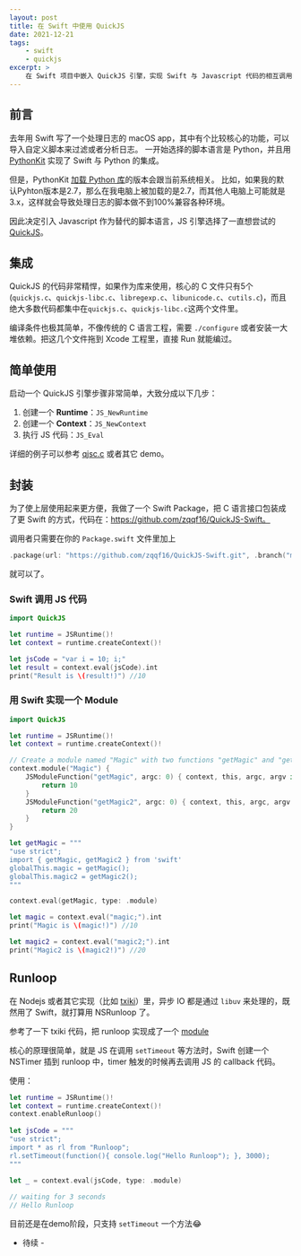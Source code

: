 ```yaml
---
layout: post
title: 在 Swift 中使用 QuickJS
date: 2021-12-21
tags:
    - swift
    - quickjs
excerpt: >
    在 Swift 项目中嵌入 QuickJS 引擎，实现 Swift 与 Javascript 代码的相互调用，并基于 NSRunloop 实现了 Javascript 的异步IO机制。
---
```


## 前言

去年用 Swift 写了一个处理日志的 macOS app，其中有个比较核心的功能，可以导入自定义脚本来过滤或者分析日志。
一开始选择的脚本语言是 Python，并且用 [PythonKit](https://github.com/pvieito/PythonKit) 实现了 Swift 与 Python 的集成。

但是，PythonKit [加载 Python 库](https://github.com/pvieito/PythonKit/blob/839ef68d9fe5c85ab212272fffbe54e229374d5c/PythonKit/PythonLibrary.swift#L98)的版本会跟当前系统相关。
比如，如果我的默认Pyhton版本是2.7，那么在我电脑上被加载的是2.7，而其他人电脑上可能就是3.x，这样就会导致处理日志的脚本做不到100%兼容各种环境。

因此决定引入 Javascript 作为替代的脚本语言，JS 引擎选择了一直想尝试的 [QuickJS](https://bellard.org/quickjs/)。

## 集成

QuickJS 的代码非常精悍，如果作为库来使用，核心的 C 文件只有5个(`quickjs.c`、`quickjs-libc.c`、`libregexp.c`、`libunicode.c`、`cutils.c`)，而且绝大多数代码都集中在`quickjs.c`、`quickjs-libc.c`这两个文件里。

编译条件也极其简单，不像传统的 C 语言工程，需要 `./configure` 或者安装一大堆依赖。把这几个文件拖到 Xcode 工程里，直接 Run 就能编过。

## 简单使用

启动一个 QuickJS 引擎步骤非常简单，大致分成以下几步：

1. 创建一个 **Runtime**：`JS_NewRuntime`
2. 创建一个 **Context**：`JS_NewContext`
3. 执行 JS 代码：`JS_Eval`

详细的例子可以参考 [qjsc.c](https://github.com/bellard/quickjs/blob/master/qjsc.c) 或者其它 demo。

## 封装

为了使上层使用起来更方便，我做了一个 Swift Package，把 C 语言接口包装成了更 Swift 的方式，代码在：https://github.com/zqqf16/QuickJS-Swift。

调用者只需要在你的 `Package.swift` 文件里加上

```swift
.package(url: "https://github.com/zqqf16/QuickJS-Swift.git", .branch("master")),
```

就可以了。

### Swift 调用 JS 代码

```swift
import QuickJS

let runtime = JSRuntime()!
let context = runtime.createContext()!

let jsCode = "var i = 10; i;"
let result = context.eval(jsCode).int
print("Result is \(result!)") //10
```

### 用 Swift 实现一个 Module

```swift
import QuickJS

let runtime = JSRuntime()!
let context = runtime.createContext()!

// Create a module named "Magic" with two functions "getMagic" and "getMagic2"
context.module("Magic") {
    JSModuleFunction("getMagic", argc: 0) { context, this, argc, argv in
        return 10
    }
    JSModuleFunction("getMagic2", argc: 0) { context, this, argc, argv in
        return 20
    }
}

let getMagic = """
"use strict";
import { getMagic, getMagic2 } from 'swift'
globalThis.magic = getMagic();
globalThis.magic2 = getMagic2();
"""

context.eval(getMagic, type: .module)

let magic = context.eval("magic;").int
print("Magic is \(magic!)") //10

let magic2 = context.eval("magic2;").int
print("Magic2 is \(magic2!)") //20
```

## Runloop

在 Nodejs 或者其它实现（比如 [txiki](https://github.com/saghul/txiki.js)）里，异步 IO 都是通过 `libuv` 来处理的，既然用了 Swift，就打算用 NSRunloop 了。

参考了一下 txiki 代码，把 runloop 实现成了一个 [module](https://github.com/zqqf16/QuickJS-Swift/blob/master/Sources/QuickJS/JSRunloop.swift)

核心的原理很简单，就是 JS 在调用 `setTimeout` 等方法时，Swift 创建一个 NSTimer 插到 runloop 中，timer 触发的时候再去调用 JS 的 callback 代码。

使用：

```swift
let runtime = JSRuntime()!
let context = runtime.createContext()!
context.enableRunloop()
  
let jsCode = """
"use strict";
import * as rl from "Runloop";
rl.setTimeout(function(){ console.log("Hello Runloop"); }, 3000);
"""

let _ = context.eval(jsCode, type: .module)
  
// waiting for 3 seconds
// Hello Runloop
```

目前还是在demo阶段，只支持 `setTimeout` 一个方法😂

- 待续 - 